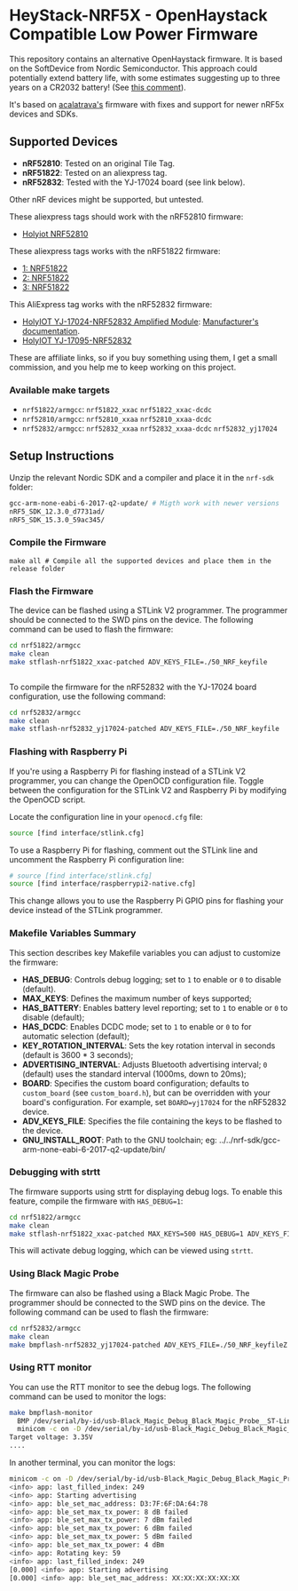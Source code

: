 # HeyStack-NRF5X - OpenHaystack Compatible Low Power Firmware

This repository contains an alternative OpenHaystack firmware. It is based on the SoftDevice from Nordic Semiconductor. This approach could potentially extend battery life, with some estimates suggesting up to three years on a CR2032 battery! (See [this comment](https://github.com/seemoo-lab/openhaystack/issues/57#issuecomment-841642356)).

It's based on [acalatrava's](https://raw.githubusercontent.com/acalatrava/openhaystack-firmware/main/README.md) firmware with fixes
and support for newer nRF5x devices and SDKs.

## Supported Devices

- **nRF52810**: Tested on an original Tile Tag.
- **nRF51822**: Tested on an aliexpress tag.
- **nRF52832**: Tested with the YJ-17024 board (see link below).

Other nRF devices might be supported, but untested.

These aliexpress tags should work with the nRF52810 firmware:

- [Holyiot NRF52810](https://s.click.aliexpress.com/e/_DdDyDp9)

These aliexpress tags works with the nRF51822 firmware:

- [1: NRF51822](https://s.click.aliexpress.com/e/_De2JHyL)
- [2: NRF51822](https://s.click.aliexpress.com/e/_DdkWkyJ)
- [3: NRF51822](https://s.click.aliexpress.com/e/_DBp4icn)

This AliExpress tag works with the nRF52832 firmware:

- [HolyIOT YJ-17024-NRF52832 Amplified Module](https://s.click.aliexpress.com/e/_DlpmE0n): [Manufacturer's documentation](http://www.holyiot.com/eacp_view.asp?id=299).
- [HolyIOT YJ-17095-NRF52832](https://s.click.aliexpress.com/e/_DCkw8LV)

These are affiliate links, so if you buy something using them, I get a small commission, and you help me to keep working on this project.

### Available make targets

- `nrf51822/armgcc`: `nrf51822_xxac` `nrf51822_xxac-dcdc`
- `nrf52810/armgcc`: `nrf52810_xxaa` `nrf52810_xxaa-dcdc`
- `nrf52832/armgcc`: `nrf52832_xxaa` `nrf52832_xxaa-dcdc` `nrf52832_yj17024`

## Setup Instructions

Unzip the relevant Nordic SDK and a compiler and place it in the `nrf-sdk` folder:

```bash
gcc-arm-none-eabi-6-2017-q2-update/ # Migth work with newer versions
nRF5_SDK_12.3.0_d7731ad/
nRF5_SDK_15.3.0_59ac345/
```

### Compile the Firmware

```
make all # Compile all the supported devices and place them in the release folder
```

### Flash the Firmware

The device can be flashed using a STLink V2 programmer. The programmer should be connected to the SWD pins on the device. The following command can be used to flash the firmware:

```bash
cd nrf51822/armgcc
make clean
make stflash-nrf51822_xxac-patched ADV_KEYS_FILE=./50_NRF_keyfile
```

```bash
```

To compile the firmware for the nRF52832 with the YJ-17024 board configuration, use the following command:

```bash
cd nrf52832/armgcc
make clean
make stflash-nrf52832_yj17024-patched ADV_KEYS_FILE=./50_NRF_keyfile
```

### Flashing with Raspberry Pi

If you're using a Raspberry Pi for flashing instead of a STLink V2 programmer, you can change the OpenOCD configuration file. Toggle between the configuration for the STLink V2 and Raspberry Pi by modifying the OpenOCD script.

Locate the configuration line in your `openocd.cfg` file:

```bash
source [find interface/stlink.cfg]
```

To use a Raspberry Pi for flashing, comment out the STLink line and uncomment the Raspberry Pi configuration line:

```bash
# source [find interface/stlink.cfg]
source [find interface/raspberrypi2-native.cfg]
```

This change allows you to use the Raspberry Pi GPIO pins for flashing your device instead of the STLink programmer.

### Makefile Variables Summary

This section describes key Makefile variables you can adjust to customize the firmware:


- **HAS_DEBUG**: Controls debug logging; set to `1` to enable or `0` to disable (default).
- **MAX_KEYS**: Defines the maximum number of keys supported;
- **HAS_BATTERY**: Enables battery level reporting; set to `1` to enable or `0` to disable (default);
- **HAS_DCDC**: Enables DCDC mode; set to `1` to enable or `0` to for automatic selection (default);
- **KEY_ROTATION_INTERVAL**: Sets the key rotation interval in seconds (default is 3600 * 3 seconds);
- **ADVERTISING_INTERVAL**: Adjusts Bluetooth advertising interval; `0` (default) uses the standard interval (1000ms, down to 20ms);
- **BOARD**: Specifies the custom board configuration; defaults to `custom_board` (see `custom_board.h`), but can be overridden with your board's configuration. For example, set `BOARD=yj17024` for the nRF52832 device.
- **ADV_KEYS_FILE**: Specifies the file containing the keys to be flashed to the device.
- **GNU_INSTALL_ROOT**: Path to the GNU toolchain; eg: ../../nrf-sdk/gcc-arm-none-eabi-6-2017-q2-update/bin/

### Debugging with strtt

The firmware supports using strtt for displaying debug logs. To enable this feature, compile the firmware with `HAS_DEBUG=1`:

```bash
cd nrf51822/armgcc
make clean
make stflash-nrf51822_xxac-patched MAX_KEYS=500 HAS_DEBUG=1 ADV_KEYS_FILE=./50_NRF_keyfile
```

This will activate debug logging, which can be viewed using `strtt`.

### Using Black Magic Probe

The firmware can also be flashed using a Black Magic Probe. The programmer should be connected to the SWD pins on the device. The following command can be used to flash the firmware:

```bash
cd nrf52832/armgcc
make clean
make bmpflash-nrf52832_yj17024-patched ADV_KEYS_FILE=./50_NRF_keyfileZ
```

### Using RTT monitor

You can use the RTT monitor to see the debug logs. The following command can be used to monitor the logs:

```bash
make bmpflash-monitor
  BMP /dev/serial/by-id/usb-Black_Magic_Debug_Black_Magic_Probe__ST-Link_v2__v1.10.0-1151-g3fe0bc5a-XXXXXXXX-if00 (monitor)
  minicom -c on -D /dev/serial/by-id/usb-Black_Magic_Debug_Black_Magic_Probe__ST-Link_v2__v1.10.0-1151-g3fe0bc5a-XXXXXXXX-if02
Target voltage: 3.35V
....
```

In another terminal, you can monitor the logs:

```bash
minicom -c on -D /dev/serial/by-id/usb-Black_Magic_Debug_Black_Magic_Probe__ST-Link_v2__v1.10.0-1151-g3fe0bc5a-XXXXXXXX-if02
<info> app: last_filled_index: 249
<info> app: Starting advertising
<info> app: ble_set_mac_address: D3:7F:6F:DA:64:78
<info> app: ble_set_max_tx_power: 8 dB failed
<info> app: ble_set_max_tx_power: 7 dBm failed
<info> app: ble_set_max_tx_power: 6 dBm failed
<info> app: ble_set_max_tx_power: 5 dBm failed
<info> app: ble_set_max_tx_power: 4 dBm
<info> app: Rotating key: 59
<info> app: last_filled_index: 249
[0.000] <info> app: Starting advertising
[0.000] <info> app: ble_set_mac_address: XX:XX:XX:XX:XX:XX
```
